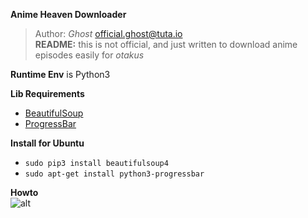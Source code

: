 **Anime Heaven Downloader**  
> Author: *Ghost* [official.ghost@tuta.io](mailto:official.ghost@tuta.io)  
> **README:** this is not official, and just written to download anime episodes easily for *otakus*  

**Runtime Env** is Python3  

**Lib Requirements**  
- [BeautifulSoup](https://pypi.python.org/pypi/beautifulsoup4)  
- [ProgressBar](https://pypi.python.org/pypi/progressbar2)  

**Install for Ubuntu**
- `sudo pip3 install beautifulsoup4`
- `sudo apt-get install python3-progressbar`

**Howto**  
![alt](http://)
